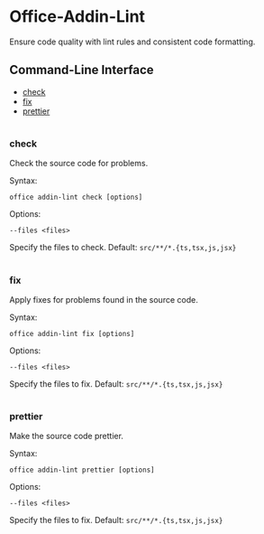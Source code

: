 # Office-Addin-Lint

Ensure code quality with lint rules and consistent code formatting.

## Command-Line Interface
* [check](#check)
* [fix](#fix)
* [prettier](#prettier)

#

### check 
Check the source code for problems.

Syntax:

`office addin-lint check [options]`

Options:

`--files <files>`

Specify the files to check. Default: `src/**/*.{ts,tsx,js,jsx}`
 
#

### fix 
Apply fixes for problems found in the source code.

Syntax:

`office addin-lint fix [options]`

Options:

`--files <files>`

Specify the files to fix. Default: `src/**/*.{ts,tsx,js,jsx}`
 
#

### prettier 
Make the source code prettier.

Syntax:

`office addin-lint prettier [options]`

Options:

`--files <files>`

Specify the files to fix. Default: `src/**/*.{ts,tsx,js,jsx}`
 
#

